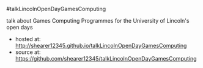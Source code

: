 #talkLincolnOpenDayGamesComputing

talk about Games Computing Programmes for the University of Lincoln's open days

- hosted at: http://shearer12345.github.io/talkLincolnOpenDayGamesComputing
- source at: https://github.com/shearer12345/talkLincolnOpenDayGamesComputing
